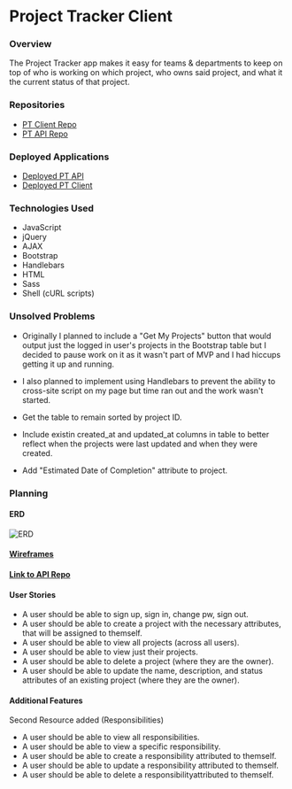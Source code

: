 # Project Tracker Client

### Overview
The Project Tracker app makes it easy for teams & departments to keep on top of who is working on which project, who owns said project, and what it the current status of that project.

### Repositories
- [PT Client Repo](https://github.com/slahiff/project-tracker-client)
- [PT API Repo](https://github.com/slahiff/project-tracker-api)

### Deployed Applications

- [Deployed PT API](https://secret-chamber-24085.herokuapp.com/)
- [Deployed PT Client](https://slahiff.github.io/project-tracker-client/)

### Technologies Used
- JavaScript
- jQuery
- AJAX
- Bootstrap
- Handlebars
- HTML
- Sass
- Shell (cURL scripts)

### Unsolved Problems
- Originally I planned to include a "Get My Projects" button that would output just the logged in user's projects in the Bootstrap table but I decided to pause work on it as it wasn't part of MVP and I had hiccups getting it up and running.

- I also planned to implement using Handlebars to prevent the ability to cross-site script on my page but time ran out and the work wasn't started.

- Get the table to remain sorted by project ID.

- Include existin created_at and updated_at columns in table to better reflect when the projects were last updated and when they were created.

- Add "Estimated Date of Completion" attribute to project.

### Planning

#### ERD
![ERD](https://i.imgur.com/oSdw9xO.jpg)
#### [Wireframes](https://i.imgur.com/XtQG8Hb.jpg)
#### [Link to API Repo](https://github.com/slahiff/project-tracker-api)

#### User Stories
- A user should be able to sign up, sign in, change pw, sign out.
- A user should be able to create a project with the necessary attributes, that will be assigned to themself.
- A user should be able to view all projects (across all users).
- A user should be able to view just their projects.
- A user should be able to delete a project (where they are the owner).
- A user should be able to update the name, description, and status attributes of an existing project (where they are the owner).

#### Additional Features
Second Resource added (Responsibilities)
- A user should be able to view all responsibilities.
- A user should be able to view a specific responsibility.
- A user should be able to create a responsibility attributed to themself.
- A user should be able to update a responsibility attributed to themself.
- A user should be able to delete a responsibilityattributed to themself.
